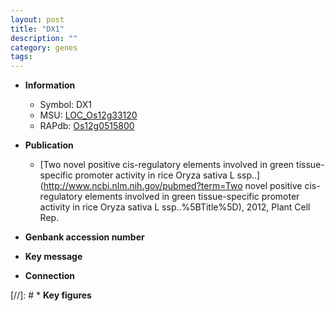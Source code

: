 ```yaml
---
layout: post
title: "DX1"
description: ""
category: genes
tags: 
---
```


* **Information**  
    + Symbol: DX1  
    + MSU: [LOC_Os12g33120](http://rice.uga.edu/cgi-bin/ORF_infopage.cgi?orf=LOC_Os12g33120)  
    + RAPdb: [Os12g0515800](http://rapdb.dna.affrc.go.jp/viewer/gbrowse_details/irgsp1?name=Os12g0515800)  

* **Publication**  
    + [Two novel positive cis-regulatory elements involved in green tissue-specific promoter activity in rice Oryza sativa L ssp..](http://www.ncbi.nlm.nih.gov/pubmed?term=Two novel positive cis-regulatory elements involved in green tissue-specific promoter activity in rice Oryza sativa L ssp..%5BTitle%5D), 2012, Plant Cell Rep.

* **Genbank accession number**  

* **Key message**  

* **Connection**  

[//]: # * **Key figures**  


